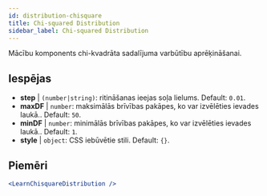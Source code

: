 ```yaml
---
id: distribution-chisquare
title: Chi-squared Distribution
sidebar_label: Chi-squared Distribution
---
```


Mācību komponents chi-kvadrāta sadalījuma varbūtību aprēķināšanai.

## Iespējas

* __step__ | `(number|string)`: ritināšanas ieejas soļa lielums. Default: `0.01`.
* __maxDF__ | `number`: maksimālās brīvības pakāpes, ko var izvēlēties ievades laukā.. Default: `50`.
* __minDF__ | `number`: minimālās brīvības pakāpes, ko var izvēlēties ievades laukā.. Default: `1`.
* __style__ | `object`: CSS iebūvētie stili. Default: `{}`.


## Piemēri

```jsx live
<LearnChisquareDistribution />
```

